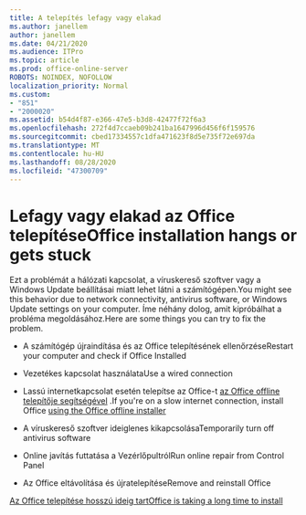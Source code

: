 ```yaml
---
title: A telepítés lefagy vagy elakad
ms.author: janellem
author: janellem
ms.date: 04/21/2020
ms.audience: ITPro
ms.topic: article
ms.prod: office-online-server
ROBOTS: NOINDEX, NOFOLLOW
localization_priority: Normal
ms.custom:
- "851"
- "2000020"
ms.assetid: b54d4f87-e366-47e5-b3d8-42477f72f6a3
ms.openlocfilehash: 272f4d7ccaeb09b241ba1647996d456f6f159576
ms.sourcegitcommit: cbed17334557c1dfa471623f8d5e735f72e697da
ms.translationtype: MT
ms.contentlocale: hu-HU
ms.lasthandoff: 08/28/2020
ms.locfileid: "47300709"
---
```

# <a name="office-installation-hangs-or-gets-stuck"></a><span data-ttu-id="e97b8-102">Lefagy vagy elakad az Office telepítése</span><span class="sxs-lookup"><span data-stu-id="e97b8-102">Office installation hangs or gets stuck</span></span>

<span data-ttu-id="e97b8-103">Ezt a problémát a hálózati kapcsolat, a víruskereső szoftver vagy a Windows Update beállításai miatt lehet látni a számítógépen.</span><span class="sxs-lookup"><span data-stu-id="e97b8-103">You might see this behavior due to network connectivity, antivirus software, or Windows Update settings on your computer.</span></span> <span data-ttu-id="e97b8-104">Íme néhány dolog, amit kipróbálhat a probléma megoldásához.</span><span class="sxs-lookup"><span data-stu-id="e97b8-104">Here are some things you can try to fix the problem.</span></span>
  
- <span data-ttu-id="e97b8-105">A számítógép újraindítása és az Office telepítésének ellenőrzése</span><span class="sxs-lookup"><span data-stu-id="e97b8-105">Restart your computer and check if Office Installed</span></span>

- <span data-ttu-id="e97b8-106">Vezetékes kapcsolat használata</span><span class="sxs-lookup"><span data-stu-id="e97b8-106">Use a wired connection</span></span>

- <span data-ttu-id="e97b8-107">Lassú internetkapcsolat esetén telepítse az Office-t [az Office offline telepítője segítségével](https://support.office.com/article/f0a85fe7-118f-41cb-a791-d59cef96ad1c?wt.mc_id=Alchemy_ClientDIA) .</span><span class="sxs-lookup"><span data-stu-id="e97b8-107">If you're on a slow internet connection, install Office [using the Office offline installer](https://support.office.com/article/f0a85fe7-118f-41cb-a791-d59cef96ad1c?wt.mc_id=Alchemy_ClientDIA)</span></span>

- <span data-ttu-id="e97b8-108">A víruskereső szoftver ideiglenes kikapcsolása</span><span class="sxs-lookup"><span data-stu-id="e97b8-108">Temporarily turn off antivirus software</span></span>

- <span data-ttu-id="e97b8-109">Online javítás futtatása a Vezérlőpultról</span><span class="sxs-lookup"><span data-stu-id="e97b8-109">Run online repair from Control Panel</span></span>

- <span data-ttu-id="e97b8-110">Az Office eltávolítása és újratelepítése</span><span class="sxs-lookup"><span data-stu-id="e97b8-110">Remove and reinstall Office</span></span>

[<span data-ttu-id="e97b8-111">Az Office telepítése hosszú ideig tart</span><span class="sxs-lookup"><span data-stu-id="e97b8-111">Office is taking a long time to install</span></span>](https://support.office.com/article/0f09f357-3fef-42a6-b8aa-cef4c6c44bdf?wt.mc_id=Alchemy_ClientDIA)
  